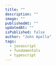 ```yaml
---
title: ""
description: ""
image: ""
publishedAt: ""
updatedAt: ""
isPublished: false
author: "John Apella"
tags:
  - javascript
  - fundamentals
  - typescript
---
```

